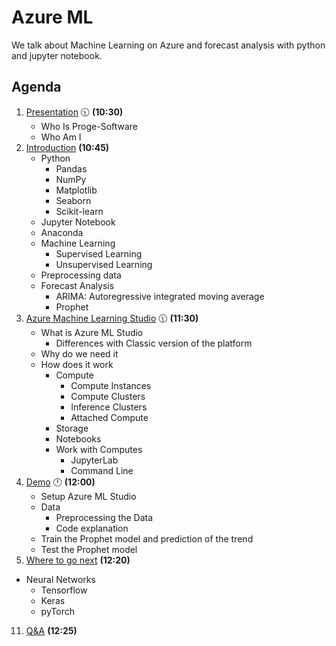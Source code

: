 # Azure ML

We talk about Machine Learning on Azure and forecast analysis with python and jupyter notebook.

## Agenda

1. [Presentation](01.presentation.md) :clock1030: **(10:30)**
   - Who Is Proge-Software
   - Who Am I
2. [Introduction](02.introduction.md) **(10:45)**
   - Python
     - Pandas
     - NumPy
     - Matplotlib
     - Seaborn
     - Scikit-learn
   - Jupyter Notebook
   - Anaconda
   - Machine Learning
     - Supervised Learning
     - Unsupervised Learning
   - Preprocessing data
   - Forecast Analysis
     - ARIMA: Autoregressive integrated moving average
     - Prophet
3. [Azure Machine Learning Studio](03.azure-machine-learning-studio.md)  :clock1130: **(11:30)**
   - What is Azure ML Studio
     - Differences with Classic version of the platform
   - Why do we need it
   - How does it work
     - Compute
       - Compute Instances
       - Compute Clusters
       - Inference Clusters
       - Attached Compute
     - Storage
     - Notebooks
     - Work with Computes
       - JupyterLab 
       - Command Line
4. [Demo](04.demo.md)  :clock12: **(12:00)**
   - Setup Azure ML Studio
   - Data
     - Preprocessing the Data
     - Code explanation
   - Train the Prophet model and prediction of the trend
   - Test the Prophet model
5.  [Where to go next](05.where-to-go-next.md) **(12:20)**
   - Neural Networks
     - Tensorflow
     - Keras
     - pyTorch
11. [Q&A](06.q&a.md) **(12:25)**
